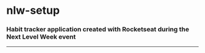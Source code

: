 # nlw-setup
### Habit tracker application created with Rocketseat during the Next Level Week event
-----------------------------------------------------------------------------------------
